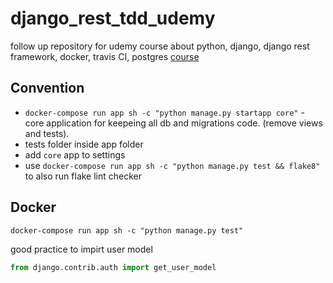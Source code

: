 # django_rest_tdd_udemy
follow up repository for udemy course about python, django, django rest framework, docker, travis CI, postgres [course](https://www.udemy.com/course/django-python-advanced/)

## Convention
* `docker-compose run app sh -c "python manage.py startapp core"` - core application for keepeing all db and migrations code. (remove views and tests).
* tests folder inside app folder
* add `core` app to settings
* use `docker-compose run app sh -c "python manage.py test && flake8"` to also run flake lint checker

## Docker

```
docker-compose run app sh -c "python manage.py test"
```

good practice to impirt user model
``` python
from django.contrib.auth import get_user_model
```